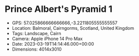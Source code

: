 # Prince Albert's Pyramid 1

- GPS: 57.025866666666666,-3.2211805555555557
- Location: Balmoral, Cairngorms, Scotland, United Kingdom
- Tags: Landscape, Cairn
- Camera: Apple iPhone 14 Pro Max
- Date: 2023-03-19T14:14:46.000+00:00
- Dimensions: 4014x3010
